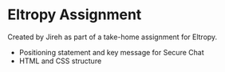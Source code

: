 # Eltropy Assignment

Created by Jireh as part of a take-home assignment for Eltropy. 
- Positioning statement and key message for Secure Chat
- HTML and CSS structure